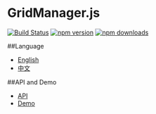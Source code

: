 # GridManager.js

[![Build Status](https://travis-ci.org/baukh789/GridManager.svg?branch=master&style=flat-square)](https://travis-ci.org/baukh789/GridManager)
[![npm version](https://img.shields.io/npm/v/GridManager.svg?style=flat-square)](https://www.npmjs.com/package/GridManager)
[![npm downloads](https://img.shields.io/npm/dt/GridManager.svg?style=flat-square)](https://www.npmjs.com/package/GridManager)

##Language
- [English](./README-EN.md)
- [中文](./README-CN.md)

##API and Demo
- [API](http://www.lovejavascript.com/#!plugIn/GridManager/index.html)
- [Demo](http://www.lovejavascript.com/node_modules/GridManager/demo/index.html)


